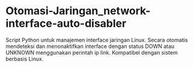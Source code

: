 # Otomasi-Jaringan_network-interface-auto-disabler
Script Python untuk manajemen interface jaringan Linux. Secara otomatis mendeteksi dan menonaktifkan interface dengan status DOWN atau UNKNOWN menggunakan perintah ip link. Kompatibel dengan sistem berbasis Linux.
